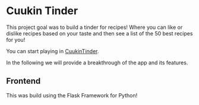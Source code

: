 # Cuukin Tinder

This project goal was to build a tinder for recipes! Where you can like or dislike recipes based on your taste and then see a list of the 50 best recipes for you!

You can start playing in <a href = 'cuukintinder.herokuapp.com'>CuukinTinder</a>.

In the following we will provide a breakthrough of the app and its features.

## Frontend
This was build using the Flask Framework for Python!